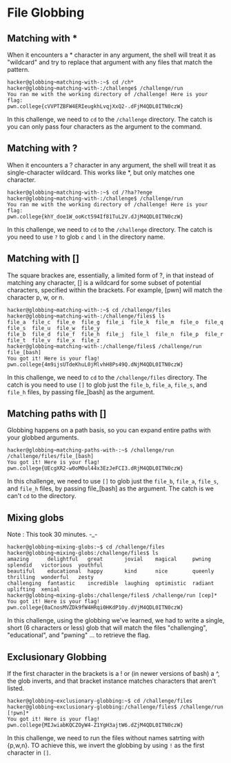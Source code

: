 # File Globbing

## Matching with *

When it encounters a * character in any argument, the shell will treat it as "wildcard" 
and try to replace that argument with any files that match the pattern.

```
hacker@globbing~matching-with-:~$ cd /ch*
hacker@globbing~matching-with-:/challenge$ /challenge/run
You ran me with the working directory of /challenge! Here is your flag:
pwn.college{cVVPTZBFW4ERIeugkhLvqjXxQ2-.dFjM4QDL0ITN0czW}
```

In this challenge, we need to `cd` to the `/challenge` directory.
The catch is you can only pass four characters as the argument to the command.

## Matching with ?

When it encounters a ? character in any argument, the shell will treat it as single-character wildcard.
This works like *, but only matches one character.

```
hacker@globbing~matching-with-:~$ cd /?ha??enge
hacker@globbing~matching-with-:/challenge$ /challenge/run
You ran me with the working directory of /challenge! Here is your flag:
pwn.college{khY_doe1W_ooKct594If81TuL2V.dJjM4QDL0ITN0czW}
```

In this challenge, we need to `cd` to the `/challenge` directory.
The catch is you need to use `?` to glob `c` and `l` in the directory name.

## Matching with []

The square brackes are, essentially, a limited form of ?, in that instead of matching any character, [] is a wildcard for some subset of potential characters, specified within the brackets. For example, [pwn] will match the character p, w, or n.

```
hacker@globbing~matching-with-:~$ cd /challenge/files
hacker@globbing~matching-with-:/challenge/files$ ls
file_a  file_c  file_e  file_g  file_i  file_k  file_m  file_o  file_q  file_s  file_u  file_w  file_y
file_b  file_d  file_f  file_h  file_j  file_l  file_n  file_p  file_r  file_t  file_v  file_x  file_z
hacker@globbing~matching-with-:/challenge/files$ /challenge/run file_[bash]
You got it! Here is your flag!
pwn.college{4m9ijsUTdeKhuL0jMlvhH8Ps49Q.dNjM4QDL0ITN0czW}
```

In this challenge, we need to `cd` to the `/challenge/files` directory.
The catch is you need to use `[]` to glob just the 
`file_b`, `file_a`, `file_s`, and `file_h` files, 
by passing file_[bash] as the argument.

## Matching paths with []

Globbing happens on a path basis, so you can expand entire paths with your globbed arguments.

```
hacker@globbing~matching-paths-with-:~$ /challenge/run /challenge/files/file_[bash]
You got it! Here is your flag!
pwn.college{UEcgXR2-w0oM0ul44x3EzJeFCI3.dRjM4QDL0ITN0czW}
```

In this challenge, we need to use `[]` to glob just the 
`file_b`, `file_a`, `file_s`, and `file_h` files, 
by passing file_[bash] as the argument.
The catch is we can't `cd` to the directory.

## Mixing globs

Note : This took 30 minutes. -_-

```
hacker@globbing~mixing-globs:~$ cd /challenge/files
hacker@globbing~mixing-globs:/challenge/files$ ls
amazing      delightful   great       jovial    magical     pwning   splendid   victorious  youthful
beautiful    educational  happy       kind      nice        queenly  thrilling  wonderful   zesty
challenging  fantastic    incredible  laughing  optimistic  radiant  uplifting  xenial
hacker@globbing~mixing-globs:/challenge/files$ /challenge/run [cep]*
You got it! Here is your flag!
pwn.college{0aCnosMVZDk9fW4HRqi0HKdP10y.dVjM4QDL0ITN0czW}
```

In this challenge, using the globbing we've learned, we had to write a single, short (6 characters or less) glob that will match the files "challenging", "educational", and "pwning" ... to retrieve the flag.

## Exclusionary Globbing

If the first character in the brackets is a ! or (in newer versions of bash) a ^, the glob inverts, and that bracket instance matches characters that aren't listed.

```
hacker@globbing~exclusionary-globbing:~$ cd /challenge/files
hacker@globbing~exclusionary-globbing:/challenge/files$ /challenge/run [!pwn]*
You got it! Here is your flag!
pwn.college{MIJwiabKQCZOyW4-Z1YgH3ajtW6.dZjM4QDL0ITN0czW}
```

In this challenge, we need to run the files without names satrting with {p,w,n}.
TO achieve this, we invert the globbing by using `!` as the first character in `[]`.
